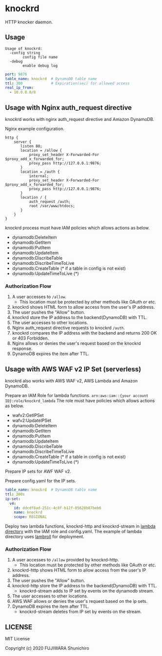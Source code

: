 # knockrd

HTTP knocker daemon.

## Usage

```console
Usage of knockrd:
  -config string
    	config file name
  -debug
    	enable debug log
```

```yaml
port: 9876
table_name: knockrd  # DynamoDB table name
ttl: 300             # Expiration(sec) for allowed access
real_ip_from:
  - 10.0.0.0/8
```

## Usage with Nginx auth_request directive

knockrd works with nginx auth_request directive and Amazon DynamoDB.

Nginx example configuration.

```
http {
    server {
       listen 80;
       location = /allow {
           proxy_set_header X-Forwarded-For $proxy_add_x_forwarded_for;
           proxy_pass http://127.0.0.1:9876;
       }
       location = /auth {
           internal;
           proxy_set_header X-Forwarded-For $proxy_add_x_forwarded_for;
           proxy_pass http://127.0.0.1:9876;
       }
       location / {
           auth_request /auth;
           root /var/www/htdocs;
       }
    }
}
```

knockrd process must have IAM policies which allows actions as below.

- dynamodb:DeleteItem
- dynamodb:GetItem
- dynamodb:PutItem
- dynamodb:UpdateItem
- dynamodb:DiscribeTable
- dynamodb:DiscribeTimeToLive
- dynamodb:CreateTable (* if a table in config is not exist)
- dynamodb:UpdateTimeToLive (*)

### Authorization Flow

1. A user accesses to `/allow`.
   - This location must be protected by other methods like OAuth or etc.
1. knockrd shows HTML form to allow access from the user's IP address.
1. The user pushes the "Allow" button.
1. knockrd store the IP address to the backend(DynamoDB) with TTL.
1. The user accesses to other locations.
1. Nginx auth_request directive requests to knockrd `/auth`.
1. knockrd compares the IP address with the backend and returns 200 OK or 403 Forbidden.
1. Nginx allows or denies the user's request based on the knockrd response.
1. DynamoDB expires the item after TTL.

## Usage with AWS WAF v2 IP Set (serverless)

knockrd also works with AWS WAF v2, AWS Lambda and Amazon DynamoDB.

Prepare an IAM Role for lambda functions. `arn:aws:iam::{your account ID}:role/knockrd_lambda`
The role must have policies which allows actions as below.

- wafv2:GetIPSet
- wafv2:UpdateIPSet
- dynamodb:DeleteItem
- dynamodb:GetItem
- dynamodb:PutItem
- dynamodb:UpdateItem
- dynamodb:DiscribeTable
- dynamodb:DiscribeTimeToLive
- dynamodb:CreateTable (* if a table in config is not exist)
- dynamodb:UpdateTimeToLive (*)

Prepare IP sets for AWF WAF v2.

Prepare config.yaml for the IP sets.

```yaml
table_name: knockrd  # DynamoDB table name
ttl: 300s
ip-set:
  v4:
    id: ddcdf8ad-251c-4c8f-b12f-05628b87beb6
    name: knockrd
    scope: REGIONAL
```

Deploy two lambda functions, knockrd-http and knockrd-stream in [lambda directory](https://github.com/fujiwara/knockrd/tree/master/lambda) with the IAM role and config.yaml. The example of lambda directory uses [lambroll](https://github.com/fujiwara/lambroll) for deployment.

### Authorization Flow

1. A user accesses to `/allow` provided by knockrd-http.
   - This location must be protected by other methods like OAuth or etc.
1. knockrd-http shows HTML form to allow access from the user's IP address.
1. The user pushes the "Allow" button.
1. knockrd-http store the IP address to the backend(DynamoDB) with TTL.
    - knockrd-stream adds to IP set by events on the dynamodb stream.
1. The user accesses to other locations.
1. AWS WAF allows or denies the user's request based on the ip sets.
1. DynamoDB expires the item after TTL.
    - knockrd-stream deletes from IP set by events on the stream.

## LICENSE

MIT License

Copyright (c) 2020 FUJIWARA Shunichiro
